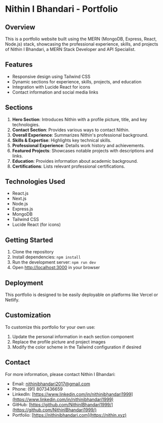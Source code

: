 # Nithin I Bhandari - Portfolio

## Overview

This is a portfolio website built using the MERN (MongoDB, Express, React, Node.js) stack, showcasing the professional experience, skills, and projects of Nithin I Bhandari, a MERN Stack Developer and API Specialist.

## Features

- Responsive design using Tailwind CSS
- Dynamic sections for experience, skills, projects, and education
- Integration with Lucide React for icons
- Contact information and social media links

## Sections

1. **Hero Section**: Introduces Nithin with a profile picture, title, and key technologies.
2. **Contact Section**: Provides various ways to contact Nithin.
3. **Overall Experience**: Summarizes Nithin's professional background.
4. **Skills & Expertise**: Highlights key technical skills.
5. **Professional Experience**: Details work history and achievements.
6. **Featured Projects**: Showcases notable projects with descriptions and links.
7. **Education**: Provides information about academic background.
8. **Certifications**: Lists relevant professional certifications.

## Technologies Used

- React.js
- Next.js
- Node.js
- Express.js
- MongoDB
- Tailwind CSS
- Lucide React (for icons)

## Getting Started

1. Clone the repository
2. Install dependencies: `npm install`
3. Run the development server: `npm run dev`
4. Open [http://localhost:3000](http://localhost:3000) in your browser

## Deployment

This portfolio is designed to be easily deployable on platforms like Vercel or Netlify.

## Customization

To customize this portfolio for your own use:

1. Update the personal information in each section component
2. Replace the profile picture and project images
3. Modify the color scheme in the Tailwind configuration if desired

## Contact

For more information, please contact Nithin I Bhandari:

- Email: nithinibhandari2017@gmail.com
- Phone: (91) 8073436659
- LinkedIn: [https://www.linkedin.com/in/nithinibhandari1999](https://www.linkedin.com/in/nithinibhandari1999)
- GitHub: [https://github.com/NithinIBhandari1999/](https://github.com/NithinIBhandari1999/)
- Portfolio: [https://nithinibhandari.com](https://nithin.xyz)